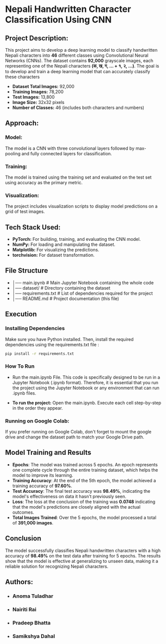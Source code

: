 # Nepali Handwritten Character Classification Using CNN

## Project Description:
This project aims to develop a deep learning model to classify handwritten Nepali characters into **46** different classes using Convolutional Neural Networks (CNNs). The dataset contains **92,000** grayscale images, each representing one of the Nepali characters **(क, ख, ग, ... + १, २, ...)**. The goal is to develop and train a deep learning model that can accurately classify these characters

- **Dataset Total Images:** 92,000 
- **Training Images:** 78,200 
- **Test Images:** 13,800 
- **Image Size:** 32x32 pixels 
- **Number of Classes:** 46 (includes both characters and numbers)

## Approach: 
### Model:
The model is a CNN with three convolutional layers followed by max-pooling and fully connected layers for classification. 
### Training: 
The model is trained using the training set and evaluated on the test set using accuracy as the primary metric. 
### Visualization: 
The project includes visualization scripts to display model predictions on a grid of test images.

## Tech Stack Used: 
- **PyTorch:** For building, training, and evaluating the CNN model. 
- **NumPy:** For loading and manipulating the dataset.
- **Matplotlib:** For visualizing the predictions. 
- **torchvision:** For dataset transformation.

## File Structure
- │── main.ipynb        # Main Jupyter Notebook containing the whole code
- │── dataset/          # Directory containing the dataset 
- │── requirements.txt  # List of dependencies required for the project
- │── README.md         # Project documentation (this file)

## Execution
### Installing Dependencies
 Make sure you have Python installed. Then, install the required dependencies using the requirements.txt file :
 
```bash
pip install -r requirements.txt
```

### How To Run
- Run the main.ipynb File.
This code is specifically designed to be run in a Jupyter Notebook (.ipynb format). Therefore, it is essential that you run the project using the Jupyter Notebook or any environment that can run .ipynb files.

- **To run the project:** Open the main.ipynb. Execute each cell step-by-step in the order they appear.

### Running on Google Colab:
If you prefer running on Google Colab, don't forget to mount the google drive and change the dataset path to match your Google Drive path.


## Model Training and Results

- **Epochs**: The model was trained across 5 epochs. An epoch represents one complete cycle through the entire training dataset, which helps the model to improve its learning.
- **Training Accuracy**: At the end of the 5th epoch, the model achieved a training accuracy of **97.60%**.
- **Test Accuracy**: The final test accuracy was **98.49%**, indicating the model's effectiveness on data it hasn't previously seen.
- **Loss**: The loss at the conclusion of the training was **0.0748** indicating that the model's predictions are closely aligned with the actual outcomes.
- **Total Images Trained**: Over the 5 epochs, the model processed a total of **391,000 images**.

## Conclusion
The model successfully classifies Nepali handwritten characters with a high accuracy of **98.49%** on the test data after training for 5 epochs. The results show that the model is effective at generalizing to unseen data, making it a reliable solution for recognizing Nepali characters.


## Authors: 
- ### Anoma Tuladhar
- ### Nairiti Rai
- ### Pradeep Bhatta 
- ### Samikshya Dahal
